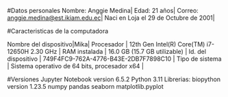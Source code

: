 #Datos personales
Nombre: Anggie Medina|
Edad: 21 años|
Correo: anggie.medina@est.ikiam.edu.ec|
Naci en Loja el 29 de Octubre de 2001|

#Caracteristicas de la computadora 

Nombre del dispositivo|Mika|
Procesador | 12th Gen Intel(R) Core(TM) i7-12650H   2.30 GHz |
RAM instalada | 16.0 GB (15.7 GB utilizable) |
Id. del dispositivo | 749F4FC9-762A-4776-B43E-2DB7F7898C10 |
Tipo de sistema | Sistema operativo de 64 bits, procesador x64 |

#Versiones
Jupyter Notebook version 6.5.2
Python 3.11
Librerias:
biopython version 1.23.5
numpy
pandas
seaborn
matplotlib.pyplot

